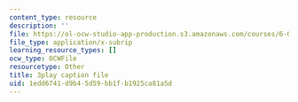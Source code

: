 ```yaml
---
content_type: resource
description: ''
file: https://ol-ocw-studio-app-production.s3.amazonaws.com/courses/6-042j-mathematics-for-computer-science-spring-2015/1edd6741d9b45d59bb1fb1925ca81a5d_dZgI16nMuqE.vtt
file_type: application/x-subrip
learning_resource_types: []
ocw_type: OCWFile
resourcetype: Other
title: 3play caption file
uid: 1edd6741-d9b4-5d59-bb1f-b1925ca81a5d
---
```


